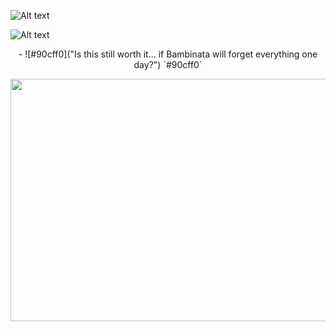 ![Alt text](https://64.media.tumblr.com/0200a5a48335913e22eaeb59940a357c/tumblr_inline_n37h4cIuCk1qhwjx8.gif)

![Alt text](https://i.ibb.co/YX9v5xZ/1626-C26-F-911-F-456-B-8-CAB-F45600-F0-E091.png)
<p align="center"> 
- ![#90cff0]("Is this still worth it... if Bambinata will forget everything one day?") `#90cff0`
</p>
 <img src="https://media.discordapp.net/attachments/789985868370542602/1224379271892701284/Untitled150_20240401162548.png?ex=661d470e&is=660ad20e&hm=e6309099cf31f44d89a0d474c54385839b3bfcbdae281a7978de684ab5d1e007&=&format=webp&quality=lossless&width=960&height=388" width="960" height="388">
